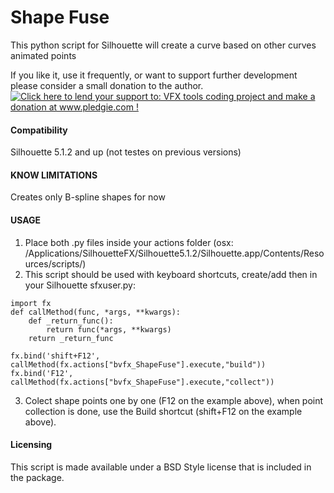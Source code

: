 Shape Fuse
======================
This python script for Silhouette will create a curve based on other curves animated points

If you like it, use it frequently, or want to support further development please consider a small donation to the author.   
<a href='http://www.pledgie.com/campaigns/21123'><img alt='Click here to lend your support to: VFX tools coding project and make a donation at www.pledgie.com !' src='http://www.pledgie.com/campaigns/21123.png?skin_name=chrome' border='0' /></a>

#### Compatibility ####
Silhouette 5.1.2 and up (not testes on previous versions)

#### KNOW LIMITATIONS #####
 Creates only B-spline shapes for now

#### USAGE ####
1. Place both .py files inside your actions folder (osx: /Applications/SilhouetteFX/Silhouette5.1.2/Silhouette.app/Contents/Resources/scripts/)
2. This script should be used with keyboard shortcuts, create/add then in your Silhouette sfxuser.py:
```
import fx
def callMethod(func, *args, **kwargs):
    def _return_func():
        return func(*args, **kwargs)
    return _return_func

fx.bind('shift+F12', callMethod(fx.actions["bvfx_ShapeFuse"].execute,"build"))
fx.bind('F12', callMethod(fx.actions["bvfx_ShapeFuse"].execute,"collect"))
```
3. Colect shape points one by one (F12 on the example above), when point collection is done, use the Build shortcut (shift+F12 on the example above).
 
#### Licensing ####
This script is made available under a BSD Style license that is included in the package.
